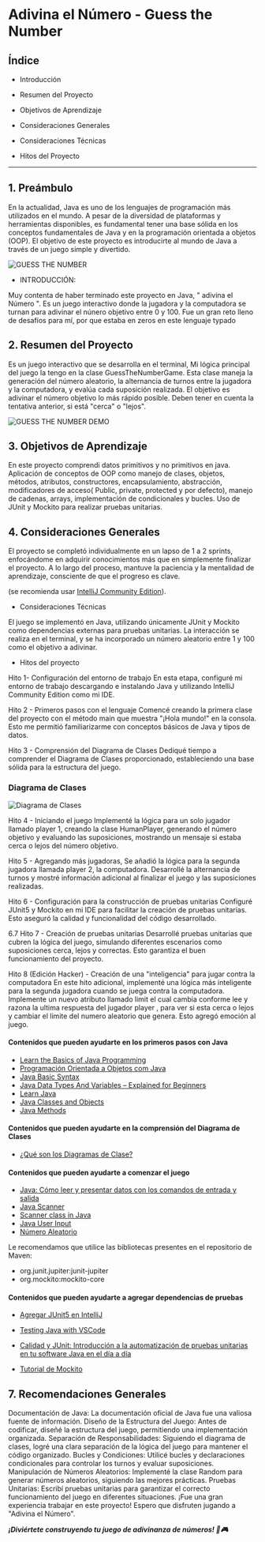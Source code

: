 # Adivina el Número - Guess the Number

## Índice

* Introducción

* Resumen del Proyecto

* Objetivos de Aprendizaje

* Consideraciones Generales

* Consideraciones Técnicas

* Hitos del Proyecto
---

## 1. Preámbulo

En la actualidad, Java es uno de los lenguajes de programación más utilizados en
el mundo. A pesar de la diversidad de plataformas y herramientas disponibles, es
fundamental tener una base sólida en los conceptos fundamentales de Java y en la
programación orientada a objetos (OOP). El objetivo de este proyecto es
introducirte al mundo de Java a través de un juego simple y divertido.

![GUESS THE NUMBER](https://firebasestorage.googleapis.com/v0/b/laboratoria-945ea.appspot.com/o/guess-the-number.png?alt=media)

* INTRODUCCIÓN: 

Muy contenta de haber terminado este proyecto en Java, " adivina el Número ". Es un juego interactivo donde la jugadora y la computadora se turnan para adivinar el núnero objetivo entre 0 y 100. Fue un gran reto lleno de desafíos para mí, por que estaba en zeros en este lenguaje typado

## 2. Resumen del Proyecto

Es un juego interactivo que se desarrolla en el terminal, Mi lógica principal del juego la tengo en la clase GuessTheNumberGame. Esta clase maneja la generación del número aleatorio, la alternancia de turnos entre la jugadora y la computadora, y evalúa cada suposición realizada. El objetivo es adivinar el número objetivo lo más rápido posible.
Deben tener en cuenta la tentativa anterior, si está "cerca" o "lejos".

![GUESS THE NUMBER DEMO](https://firebasestorage.googleapis.com/v0/b/laboratoria-945ea.appspot.com/o/guess-the-number-demo.gif?alt=media)

## 3. Objetivos de Aprendizaje

En este proyecto comprendi datos primitivos y no primitivos en java. Aplicación de conceptos de OOP como manejo de clases, objetos, métodos, atributos, constructores, encapsulamiento, abstracción, modificadores de acceso( Public, private, protected y por defecto), manejo de cadenas, arrays, implementación de condicionales y bucles. Uso de JUnit y Mockito para realizar pruebas unitarias.

## 4. Consideraciones Generales

El proyecto se completó individualmente en un lapso de 1 a 2 sprints, enfocándome en adquirir conocimientos más que en simplemente finalizar el proyecto. A lo largo del proceso, mantuve la paciencia y la mentalidad de aprendizaje, consciente de que el progreso es clave.
  
  (se recomienda usar [IntelliJ Community Edition](https://www.jetbrains.com/idea/download/)).

* Consideraciones Técnicas 

El juego se implementó en Java, utilizando únicamente JUnit y Mockito como dependencias externas para pruebas unitarias. La interacción se realiza en el terminal, y se ha incorporado un número aleatorio entre 1 y 100 como el objetivo a adivinar.

* Hitos del proyecto

Hito 1- Configuración del entorno de trabajo En esta etapa, configuré mi entorno de trabajo descargando e instalando Java  y utilizando IntelliJ Community Edition como mi IDE. 

Hito 2 - Primeros pasos con el lenguaje Comencé creando la primera clase del proyecto con el método main que muestra "¡Hola mundo!" en la consola. Esto me permitió familiarizarme con conceptos básicos de Java y tipos de datos.

Hito 3 - Comprensión del Diagrama de Clases Dediqué tiempo a comprender el Diagrama de Clases proporcionado, estableciendo una base sólida para la estructura del juego.

### Diagrama de Clases

![Diagrama de Clases](https://firebasestorage.googleapis.com/v0/b/laboratoria-945ea.appspot.com/o/class-diagram.png?alt=media)

Hito 4 - Iniciando el juego Implementé la lógica para un solo jugador llamado player 1, creando la clase HumanPlayer, generando el número objetivo y evaluando las suposiciones, mostrando un mensaje si estaba cerca o lejos del número objetivo.

Hito 5 - Agregando más jugadoras, Se añadió la lógica para la segunda jugadora llamada player 2, la computadora. Desarrollé la alternancia de turnos y mostré información adicional al finalizar el juego y las suposiciones realizadas.

Hito 6 - Configuración para la construcción de pruebas unitarias Configuré JUnit5 y Mockito en mi IDE para facilitar la creación de pruebas unitarias. Esto aseguró la calidad y funcionalidad del código desarrollado.

6.7 Hito 7 - Creación de pruebas unitarias Desarrollé pruebas unitarias que cubren la lógica del juego, simulando diferentes escenarios como suposiciones cerca, lejos y correctas. Esto garantiza el buen funcionamiento del proyecto.

Hito 8 (Edición Hacker) - Creación de una "inteligencia" para jugar contra la computadora En este hito adicional, implementé una lógica más inteligente para la segunda jugadora cuando se juega contra la computadora. Implemente un nuevo atributo llamado limit el cual cambia conforme lee y razona la ultima respuesta del jugador player , para ver si esta cerca o lejos y cambiar el limite del numero aleatorio que genera. Esto agregó emoción al juego.


#### Contenidos que pueden ayudarte en los primeros pasos con Java

- [Learn the Basics of Java Programming](https://www.freecodecamp.org/news/learn-the-basics-of-java-programming/)
- [Programación Orientada a Objetos com Java](https://www.freecodecamp.org/news/object-oriented-programming-concepts-java/)
- [Java Basic Syntax](https://www.geeksforgeeks.org/java-basic-syntax/)
- [Java Data Types And Variables – Explained for Beginners](https://www.freecodecamp.org/news/java-data-types-and-variables/)
- [Learn Java](https://www.w3schools.com/java/default.asp)
- [Java Classes and Objects](https://www.w3schools.com/java/java_classes.asp)
- [Java Methods](https://www.w3schools.com/java/java_methods.asp)

#### Contenidos que pueden ayudarte en la comprensión del Diagrama de Clases

- [¿Qué son los Diagramas de Clase?](https://diagramasuml.com/diagrama-de-clases/)


#### Contenidos que pueden ayudarte a comenzar el juego

- [Java: Cómo leer y presentar datos con los comandos de entrada y salida](https://www.programarya.com/Cursos/Java/Entrada-de-datos)
- [Java Scanner](https://www.baeldung.com/java-scanner)
- [Scanner class in Java](https://www.geeksforgeeks.org/scanner-class-in-java/)
- [Java User Input](https://www.w3schools.com/java/java_user_input.asp)
- [Número Aleatorio](https://www.baeldung.com/java-17-random-number-generators)


Le recomendamos que utilice las bibliotecas presentes en el repositorio de Maven:

- org.junit.jupiter:junit-jupiter
- org.mockito:mockito-core

#### Contenidos que pueden ayudarte a agregar dependencias de pruebas

- [Agregar JUnit5 en IntelliJ](https://www.jetbrains.com/help/idea/junit.html#intellij)
- [Testing Java with VSCode](https://code.visualstudio.com/docs/java/java-testing)


- [Calidad y JUnit: Introducción a la automatización de pruebas unitarias en tu software Java en el día a día](https://www.tutorialspoint.com/junit/index.htm)
- [Tutorial de Mockito](https://www.digitalocean.com/community/tutorials/mockito-tutorial)


## 7. Recomendaciones Generales

Documentación de Java: La documentación oficial de Java fue una valiosa fuente de información. Diseño de la Estructura del Juego: Antes de codificar, diseñé la estructura del juego, permitiendo una implementación organizada. Separación de Responsabilidades: Siguiendo el diagrama de clases, logré una clara separación de la lógica del juego para mantener el código organizado. Bucles y Condiciones: Utilicé bucles y declaraciones condicionales para controlar los turnos y evaluar suposiciones. Manipulación de Números Aleatorios: Implementé la clase Random para generar números aleatorios, siguiendo las mejores prácticas. Pruebas Unitarias: Escribí pruebas unitarias para garantizar el correcto funcionamiento del juego en diferentes situaciones. ¡Fue una gran experiencia trabajar en este proyecto! Espero que disfruten jugando a "Adivina el Número". 

**_¡Diviértete construyendo tu juego de adivinanza de números! 🎲🎮_**
